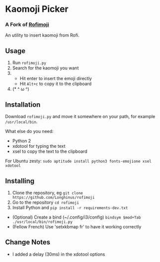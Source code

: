 # Kaomoji Picker
### A Fork of [Rofimoji](https://github.com/fdw/rofimoji)

An utility to insert kaomoji from Rofi.

## Usage

1. Run `rofimoji.py`
2. Search for the kaomoji you want
3. - Hit enter to insert the emoji directly
   - Hit `Alt+c` to copy it to the clipboard
4. (* ^ ω ^)

## Installation

Download `rofimoji.py` and move it somewhere on your path, for example `/usr/local/bin`.

What else do you need:
- Python 2
- xdotool for typing the text
- xsel to copy the text to the clipboard

For Ubuntu zesty: `sudo aptitude install python3 fonts-emojione xsel xdotool`

## Installing

1. Clone the repository, eg `git clone https://github.com/Longhinus/rofimoji`
2. Go to the repository `cd rofimoji`
3. Install Python and `pip install -r requirements-dev.txt`

* (Optional) Create a bind (~/.config/i3/config) `bindsym $mod+Tab ./usr/local/bin/rofimoji.py`
* (Fellow French) Use 'setxkbmap fr' to have it working correctly

## Change Notes

* I added a delay (30ms) in the xdotool options
